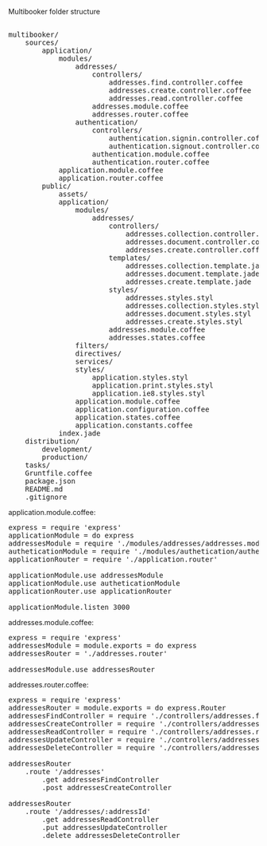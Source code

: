 Multibooker folder structure

<pre>

multibooker/
	sources/
		application/
			modules/
				addresses/
					controllers/
						addresses.find.controller.coffee
						addresses.create.controller.coffee
						addresses.read.controller.coffee
					addresses.module.coffee
					addresses.router.coffee
				authentication/
					controllers/
						authentication.signin.controller.coffee
						authentication.signout.controller.coffee
					authentication.module.coffee
					authentication.router.coffee
			application.module.coffee
			application.router.coffee
		public/
			assets/
			application/
				modules/
					addresses/
						controllers/
							addresses.collection.controller.coffee
							addresses.document.controller.coffee
							addresses.create.controller.coffee
						templates/
							addresses.collection.template.jade
							addresses.document.template.jade
							addresses.create.template.jade
						styles/
							addresses.styles.styl
							addresses.collection.styles.styl
							addresses.document.styles.styl
							addresses.create.styles.styl
						addresses.module.coffee
						addresses.states.coffee
				filters/
				directives/
				services/
				styles/
					application.styles.styl
					application.print.styles.styl
					application.ie8.styles.styl
				application.module.coffee
				application.configuration.coffee
				application.states.coffee
				application.constants.coffee
			index.jade
	distribution/
		development/
		production/
	tasks/
	Gruntfile.coffee
	package.json
	README.md
	.gitignore
</pre>

application.module.coffee:

<pre>
express = require 'express'
applicationModule = do express
addressesModule = require './modules/addresses/addresses.module'
autheticationModule = require './modules/authetication/authentication.module'
applicationRouter = require './application.router'

applicationModule.use addressesModule
applicationModule.use autheticationModule
applicationRouter.use applicationRouter

applicationModule.listen 3000
</pre>

addresses.module.coffee:

<pre>
express = require 'express'
addressesModule = module.exports = do express
addressesRouter = './addresses.router'

addressesModule.use addressesRouter
</pre>

addresses.router.coffee:

<pre>
express = require 'express'
addressesRouter = module.exports = do express.Router
addressesFindController = require './controllers/addresses.find.controller'
addressesCreateController = require './controllers/addresses.create.controller'
addressesReadController = require './controllers/addresses.read.controller'
addressesUpdateController = require './controllers/addresses.update.controller'
addressesDeleteController = require './controllers/addresses.delete.controller'

addressesRouter
	.route '/addresses'
		.get addressesFindController
		.post addressesCreateController

addressesRouter
	.route '/addresses/:addressId'
		.get addressesReadController
		.put addressesUpdateController
		.delete addressesDeleteController
</pre>



















